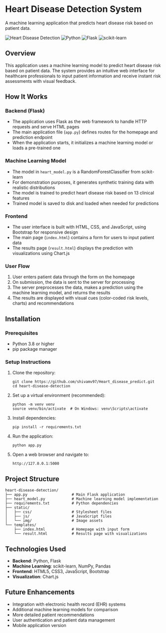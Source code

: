 # Heart Disease Detection System

A machine learning application that predicts heart disease risk based on patient data.

![Heart Disease Detection](https://img.shields.io/badge/Health-AI-brightgreen)
![Python](https://img.shields.io/badge/Python-3.8+-blue)
![Flask](https://img.shields.io/badge/Flask-2.0+-lightgrey)
![scikit-learn](https://img.shields.io/badge/scikit--learn-1.0+-orange)

## Overview

This application uses a machine learning model to predict heart disease risk based on patient data. The system provides an intuitive web interface for healthcare professionals to input patient information and receive instant risk assessments with visual feedback.

## How It Works

### Backend (Flask)
- The application uses Flask as the web framework to handle HTTP requests and serve HTML pages
- The main application file (`app.py`) defines routes for the homepage and prediction endpoint
- When the application starts, it initializes a machine learning model or loads a pre-trained one

### Machine Learning Model
- The model in `heart_model.py` is a RandomForestClassifier from scikit-learn
- For demonstration purposes, it generates synthetic training data with realistic distributions
- The model is trained to predict heart disease risk based on 13 clinical features
- Trained model is saved to disk and loaded when needed for predictions

### Frontend
- The user interface is built with HTML, CSS, and JavaScript, using Bootstrap for responsive design
- The main page (`index.html`) contains a form for users to input patient data
- The results page (`result.html`) displays the prediction with visualizations using Chart.js

### User Flow
1. User enters patient data through the form on the homepage
2. On submission, the data is sent to the server for processing
3. The server preprocesses the data, makes a prediction using the machine learning model, and returns the results
4. The results are displayed with visual cues (color-coded risk levels, charts) and recommendations

## Installation

### Prerequisites
- Python 3.8 or higher
- pip package manager

### Setup Instructions
1. Clone the repository:
   ```
   git clone https://github.com/shivamv97/Heart_disease_predict.git
   cd heart-disease-detection
   ```

2. Set up a virtual environment (recommended):
   ```
   python -m venv venv
   source venv/bin/activate  # On Windows: venv\Scripts\activate
   ```

3. Install dependencies:
   ```
   pip install -r requirements.txt
   ```

4. Run the application:
   ```
   python app.py
   ```

5. Open a web browser and navigate to:
   ```
   http://127.0.0.1:5000
   ```

## Project Structure

```
heart-disease-detection/
├── app.py                    # Main Flask application
├── heart_model.py            # Machine learning model implementation
├── requirements.txt          # Python dependencies
├── static/
│   ├── css/                  # Stylesheet files
│   ├── js/                   # JavaScript files
│   └── img/                  # Image assets
└── templates/
    ├── index.html            # Homepage with input form
    └── result.html           # Results page with visualizations
```

## Technologies Used

- **Backend**: Python, Flask
- **Machine Learning**: scikit-learn, NumPy, Pandas
- **Frontend**: HTML5, CSS3, JavaScript, Bootstrap
- **Visualization**: Chart.js

## Future Enhancements

- Integration with electronic health record (EHR) systems
- Additional machine learning models for comparison
- More detailed patient recommendations
- User authentication and patient data management
- Mobile application version
